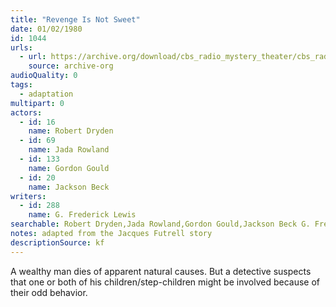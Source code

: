 ```yaml
---
title: "Revenge Is Not Sweet"
date: 01/02/1980
id: 1044
urls: 
  - url: https://archive.org/download/cbs_radio_mystery_theater/cbs_radio_mystery_theater-1001-1050.zip/cbs_radio_mystery_theater-1001-1050%2Fcbsrmt_1044_revenge_is_not_sweet.mp3
    source: archive-org
audioQuality: 0
tags: 
  - adaptation
multipart: 0
actors:  
  - id: 16
    name: Robert Dryden  
  - id: 69
    name: Jada Rowland  
  - id: 133
    name: Gordon Gould  
  - id: 20
    name: Jackson Beck
writers:  
  - id: 288
    name: G. Frederick Lewis
searchable: Robert Dryden,Jada Rowland,Gordon Gould,Jackson Beck G. Frederick Lewis
notes: adapted from the Jacques Futrell story
descriptionSource: kf
---
```

A wealthy man dies of apparent natural causes. But a detective suspects that one or both of his children/step-children might be involved because of their odd behavior.